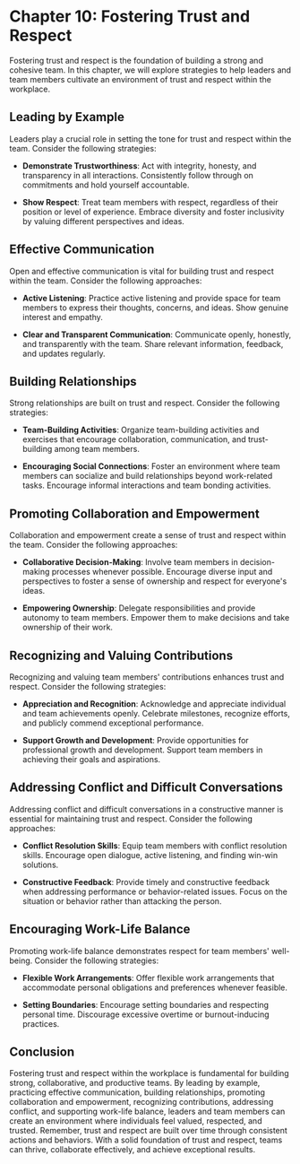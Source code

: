 Chapter 10: Fostering Trust and Respect
=======================================

Fostering trust and respect is the foundation of building a strong and cohesive team. In this chapter, we will explore strategies to help leaders and team members cultivate an environment of trust and respect within the workplace.

**Leading by Example**
----------------------

Leaders play a crucial role in setting the tone for trust and respect within the team. Consider the following strategies:

* **Demonstrate Trustworthiness**: Act with integrity, honesty, and transparency in all interactions. Consistently follow through on commitments and hold yourself accountable.

* **Show Respect**: Treat team members with respect, regardless of their position or level of experience. Embrace diversity and foster inclusivity by valuing different perspectives and ideas.

**Effective Communication**
---------------------------

Open and effective communication is vital for building trust and respect within the team. Consider the following approaches:

* **Active Listening**: Practice active listening and provide space for team members to express their thoughts, concerns, and ideas. Show genuine interest and empathy.

* **Clear and Transparent Communication**: Communicate openly, honestly, and transparently with the team. Share relevant information, feedback, and updates regularly.

**Building Relationships**
--------------------------

Strong relationships are built on trust and respect. Consider the following strategies:

* **Team-Building Activities**: Organize team-building activities and exercises that encourage collaboration, communication, and trust-building among team members.

* **Encouraging Social Connections**: Foster an environment where team members can socialize and build relationships beyond work-related tasks. Encourage informal interactions and team bonding activities.

**Promoting Collaboration and Empowerment**
-------------------------------------------

Collaboration and empowerment create a sense of trust and respect within the team. Consider the following approaches:

* **Collaborative Decision-Making**: Involve team members in decision-making processes whenever possible. Encourage diverse input and perspectives to foster a sense of ownership and respect for everyone's ideas.

* **Empowering Ownership**: Delegate responsibilities and provide autonomy to team members. Empower them to make decisions and take ownership of their work.

**Recognizing and Valuing Contributions**
-----------------------------------------

Recognizing and valuing team members' contributions enhances trust and respect. Consider the following strategies:

* **Appreciation and Recognition**: Acknowledge and appreciate individual and team achievements openly. Celebrate milestones, recognize efforts, and publicly commend exceptional performance.

* **Support Growth and Development**: Provide opportunities for professional growth and development. Support team members in achieving their goals and aspirations.

**Addressing Conflict and Difficult Conversations**
---------------------------------------------------

Addressing conflict and difficult conversations in a constructive manner is essential for maintaining trust and respect. Consider the following approaches:

* **Conflict Resolution Skills**: Equip team members with conflict resolution skills. Encourage open dialogue, active listening, and finding win-win solutions.

* **Constructive Feedback**: Provide timely and constructive feedback when addressing performance or behavior-related issues. Focus on the situation or behavior rather than attacking the person.

**Encouraging Work-Life Balance**
---------------------------------

Promoting work-life balance demonstrates respect for team members' well-being. Consider the following strategies:

* **Flexible Work Arrangements**: Offer flexible work arrangements that accommodate personal obligations and preferences whenever feasible.

* **Setting Boundaries**: Encourage setting boundaries and respecting personal time. Discourage excessive overtime or burnout-inducing practices.

**Conclusion**
--------------

Fostering trust and respect within the workplace is fundamental for building strong, collaborative, and productive teams. By leading by example, practicing effective communication, building relationships, promoting collaboration and empowerment, recognizing contributions, addressing conflict, and supporting work-life balance, leaders and team members can create an environment where individuals feel valued, respected, and trusted. Remember, trust and respect are built over time through consistent actions and behaviors. With a solid foundation of trust and respect, teams can thrive, collaborate effectively, and achieve exceptional results.
